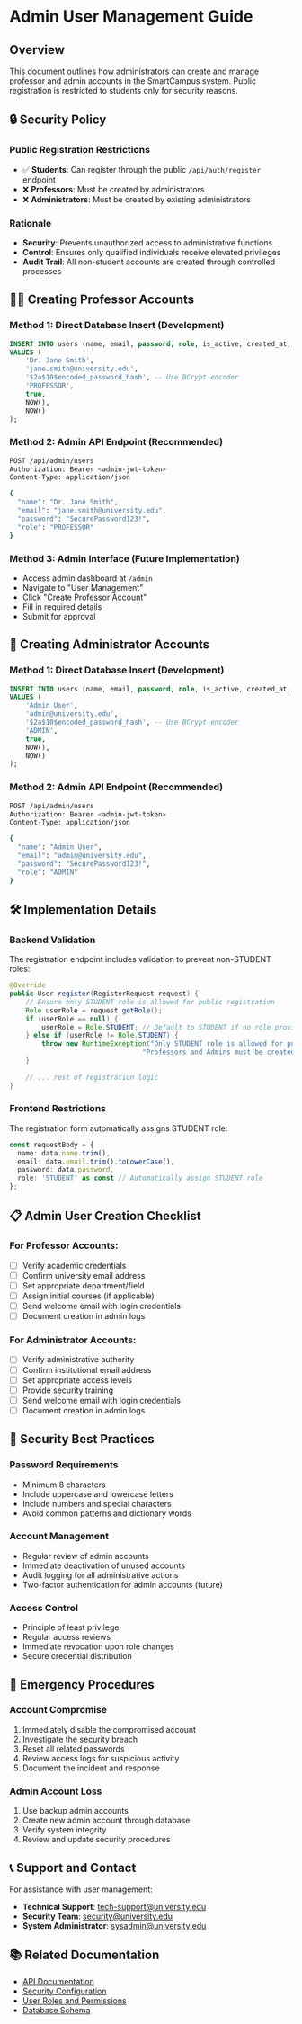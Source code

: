 # Admin User Management Guide

## Overview

This document outlines how administrators can create and manage professor and admin accounts in the SmartCampus system. Public registration is restricted to students only for security reasons.

## 🔒 **Security Policy**

### Public Registration Restrictions
- ✅ **Students**: Can register through the public `/api/auth/register` endpoint
- ❌ **Professors**: Must be created by administrators
- ❌ **Administrators**: Must be created by existing administrators

### Rationale
- **Security**: Prevents unauthorized access to administrative functions
- **Control**: Ensures only qualified individuals receive elevated privileges
- **Audit Trail**: All non-student accounts are created through controlled processes

## 👨‍💼 **Creating Professor Accounts**

### Method 1: Direct Database Insert (Development)
```sql
INSERT INTO users (name, email, password, role, is_active, created_at, updated_at)
VALUES (
    'Dr. Jane Smith',
    'jane.smith@university.edu',
    '$2a$10$encoded_password_hash', -- Use BCrypt encoder
    'PROFESSOR',
    true,
    NOW(),
    NOW()
);
```

### Method 2: Admin API Endpoint (Recommended)
```bash
POST /api/admin/users
Authorization: Bearer <admin-jwt-token>
Content-Type: application/json

{
  "name": "Dr. Jane Smith",
  "email": "jane.smith@university.edu",
  "password": "SecurePassword123!",
  "role": "PROFESSOR"
}
```

### Method 3: Admin Interface (Future Implementation)
- Access admin dashboard at `/admin`
- Navigate to "User Management"
- Click "Create Professor Account"
- Fill in required details
- Submit for approval

## 🔧 **Creating Administrator Accounts**

### Method 1: Direct Database Insert (Development)
```sql
INSERT INTO users (name, email, password, role, is_active, created_at, updated_at)
VALUES (
    'Admin User',
    'admin@university.edu',
    '$2a$10$encoded_password_hash', -- Use BCrypt encoder
    'ADMIN',
    true,
    NOW(),
    NOW()
);
```

### Method 2: Admin API Endpoint (Recommended)
```bash
POST /api/admin/users
Authorization: Bearer <admin-jwt-token>
Content-Type: application/json

{
  "name": "Admin User",
  "email": "admin@university.edu",
  "password": "SecurePassword123!",
  "role": "ADMIN"
}
```

## 🛠 **Implementation Details**

### Backend Validation
The registration endpoint includes validation to prevent non-STUDENT roles:

```java
@Override
public User register(RegisterRequest request) {
    // Ensure only STUDENT role is allowed for public registration
    Role userRole = request.getRole();
    if (userRole == null) {
        userRole = Role.STUDENT; // Default to STUDENT if no role provided
    } else if (userRole != Role.STUDENT) {
        throw new RuntimeException("Only STUDENT role is allowed for public registration. " +
                                 "Professors and Admins must be created by administrators.");
    }
    
    // ... rest of registration logic
}
```

### Frontend Restrictions
The registration form automatically assigns STUDENT role:

```typescript
const requestBody = {
  name: data.name.trim(),
  email: data.email.trim().toLowerCase(),
  password: data.password,
  role: 'STUDENT' as const // Automatically assign STUDENT role
};
```

## 📋 **Admin User Creation Checklist**

### For Professor Accounts:
- [ ] Verify academic credentials
- [ ] Confirm university email address
- [ ] Set appropriate department/field
- [ ] Assign initial courses (if applicable)
- [ ] Send welcome email with login credentials
- [ ] Document creation in admin logs

### For Administrator Accounts:
- [ ] Verify administrative authority
- [ ] Confirm institutional email address
- [ ] Set appropriate access levels
- [ ] Provide security training
- [ ] Send welcome email with login credentials
- [ ] Document creation in admin logs

## 🔐 **Security Best Practices**

### Password Requirements
- Minimum 8 characters
- Include uppercase and lowercase letters
- Include numbers and special characters
- Avoid common patterns and dictionary words

### Account Management
- Regular review of admin accounts
- Immediate deactivation of unused accounts
- Audit logging for all administrative actions
- Two-factor authentication for admin accounts (future)

### Access Control
- Principle of least privilege
- Regular access reviews
- Immediate revocation upon role changes
- Secure credential distribution

## 🚨 **Emergency Procedures**

### Account Compromise
1. Immediately disable the compromised account
2. Investigate the security breach
3. Reset all related passwords
4. Review access logs for suspicious activity
5. Document the incident and response

### Admin Account Loss
1. Use backup admin accounts
2. Create new admin account through database
3. Verify system integrity
4. Review and update security procedures

## 📞 **Support and Contact**

For assistance with user management:
- **Technical Support**: tech-support@university.edu
- **Security Team**: security@university.edu
- **System Administrator**: sysadmin@university.edu

## 📚 **Related Documentation**

- [API Documentation](./API_DOCUMENTATION.md)
- [Security Configuration](./SECURITY_CONFIG.md)
- [User Roles and Permissions](./USER_ROLES.md)
- [Database Schema](./DATABASE_SCHEMA.md) 